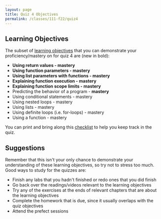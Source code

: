 ```yaml
---
layout: page
title: Quiz 4 Objectives
permalink: /classes/111-f22/quiz4
---
```


## Learning Objectives
The subset of [learning objectives](quizzes-overview) that you can demonstrate your proficiency/mastery on for quiz 4 are (new in bold):

* **Using return values - mastery**
* **Using function parameters - mastery**
* **Using list parameters with functions - mastery**
* **Explaining function execution - mastery**
* **Explaining function scope limits - mastery**
* Predicting the behavior of a program - **mastery**
* Using conditional statements - mastery
* Using nested loops - mastery
* Using lists - mastery
* Using definite loops (i.e. for-loops) - mastery
* Using a function - mastery


You can print and bring along this [checklist](https://docs.google.com/document/d/1etxNw8WGl0GXjcWl60_zTFbrwsQnjv8cNzgLdX-rukM/edit?usp=sharing) to help you keep track in the quiz.

## Suggestions
Remember that this isn't your only chance to demonstrate your understanding of these learning objectives, so try not to stress too much.
Good ways to study for the quizzes are:
* Finish any labs that you hadn't finished or redo ones that you did finish
* Go back over the readings/videos relevant to the learning objectives
* Try any of the exercises at the ends of relevant chapters that are about the learning objectives
* Complete the homework that is due, since it usually overlaps with the quiz objectives
* Attend the prefect sessions